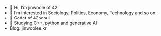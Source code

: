 - 👋 Hi, I’m jinwoole of 42
- 👀 I’m interested in Sociology, Politics, Economy, Technology and so on.
- 🌱 Cadet of 42seoul
- 💞️ Studying C++, python and generative AI
- Blog: jinwoolee.kr
